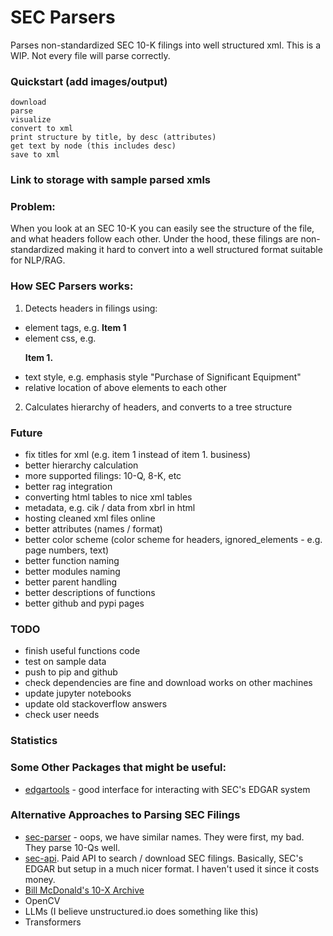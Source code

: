 # SEC Parsers
Parses non-standardized SEC 10-K filings into well structured xml. This is a WIP. Not every file will parse correctly.


### Quickstart (add images/output)
```
download
parse
visualize
convert to xml
print structure by title, by desc (attributes)
get text by node (this includes desc)
save to xml
```

### Link to storage with sample parsed xmls 


### Problem:
When you look at an SEC 10-K you can easily see the structure of the file, and what headers follow each other. Under the hood, these filings are non-standardized making it hard to convert into a well structured format suitable for NLP/RAG.

### How SEC Parsers works:
1. Detects headers in filings using:
* element tags, e.g. <b>Item 1</b>
* element css, e.g. <p style="font-weight: bold;">Item 1.</p>
* text style, e.g. emphasis style "Purchase of Significant Equipment"
* relative location of above elements to each other
2. Calculates hierarchy of headers, and converts to a tree structure


### Future
* fix titles for xml (e.g. item 1 instead of item 1. business)
* better hierarchy calculation
* more supported filings: 10-Q, 8-K, etc
* better rag integration
* converting html tables to nice xml tables
* metadata, e.g. cik / data from xbrl in html
* hosting cleaned xml files online
* better attributes (names / format)
* better color scheme (color scheme for headers, ignored_elements - e.g. page numbers, text)
* better function naming
* better modules naming
* better parent handling
* better descriptions of functions
* better github and pypi pages

### TODO
* finish useful functions code
* test on sample data
* push to pip and github
* check dependencies are fine and download works on other machines
* update jupyter notebooks
* update old stackoverflow answers
* check user needs

### Statistics

### Some Other Packages that might be useful:
* [edgartools](https://github.com/dgunning/edgartools) - good interface for interacting with SEC's EDGAR system

### Alternative Approaches to Parsing SEC Filings
* [sec-parser](https://github.com/alphanome-ai/sec-parser) - oops, we have similar names. They were first, my bad. They parse 10-Qs well.
* [sec-api](https://sec-api.io/). Paid API to search / download SEC filings. Basically, SEC's EDGAR but setup in a much nicer format. I haven't used it since it costs money.
* [Bill McDonald's 10-X Archive](https://sraf.nd.edu/data/stage-one-10-x-parse-data/)
* OpenCV
* LLMs (I believe unstructured.io does something like this)
* Transformers 